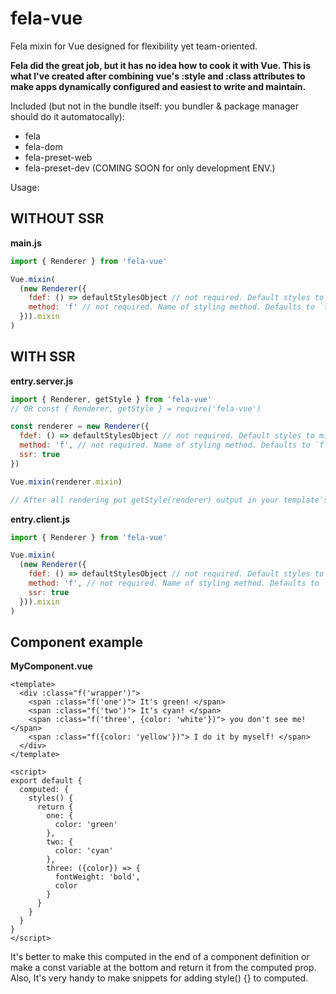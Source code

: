 # fela-vue
Fela mixin for Vue designed for flexibility yet team-oriented.

**Fela did the great job, but it has no idea how to cook it with Vue.
This is what I've created after combining vue's :style and :class attributes to make apps dynamically configured and easiest to write and maintain.**

Included (but not in the bundle itself: you bundler & package manager should do it automatocally):
- fela
- fela-dom
- fela-preset-web
- fela-preset-dev (COMING SOON for only development ENV.)

Usage:

## WITHOUT SSR
**main.js**
```javascript
import { Renderer } from 'fela-vue'

Vue.mixin(
  (new Renderer({
    fdef: () => defaultStylesObject // not required. Default styles to mix.
    method: 'f' // not required. Name of styling method. Defaults to `f`.
  })).mixin
)
```

## WITH SSR
**entry.server.js**
```javascript
import { Renderer, getStyle } from 'fela-vue'
// OR const { Renderer, getStyle } = require('fela-vue')

const renderer = new Renderer({
  fdef: () => defaultStylesObject // not required. Default styles to mix.
  method: 'f', // not required. Name of styling method. Defaults to `f`.
  ssr: true
})

Vue.mixin(renderer.mixin)

// After all rendering put getStyle(renderer) output in your template's <head />.
```

**entry.client.js**
```javascript
import { Renderer } from 'fela-vue'

Vue.mixin(
  (new Renderer({
    fdef: () => defaultStylesObject // not required. Default styles to mix.
    method: 'f', // not required. Name of styling method. Defaults to `f`.
    ssr: true
  })).mixin
)
```

## Component example
**MyComponent.vue**
```vue
<template>
  <div :class="f('wrapper')">
    <span :class="f('one')"> It's green! </span>
    <span :class="f('two')"> It's cyan! </span>
    <span :class="f('three', {color: 'white'})"> you don't see me! </span>
    <span :class="f({color: 'yellow'})"> I do it by myself! </span>
  </div>
</template>

<script>
export default {
  computed: {
    styles() {
      return {
        one: {
          color: 'green'
        },
        two: {
          color: 'cyan'
        },
        three: ({color}) => {
          fontWeight: 'bold',
          color
        }
      }
    }
  }
}
</script>
```

It's better to make this computed in the end of a component definition or make a const variable at the bottom and return it from the computed prop.
Also, It's very handy to make snippets for adding style() {} to computed.